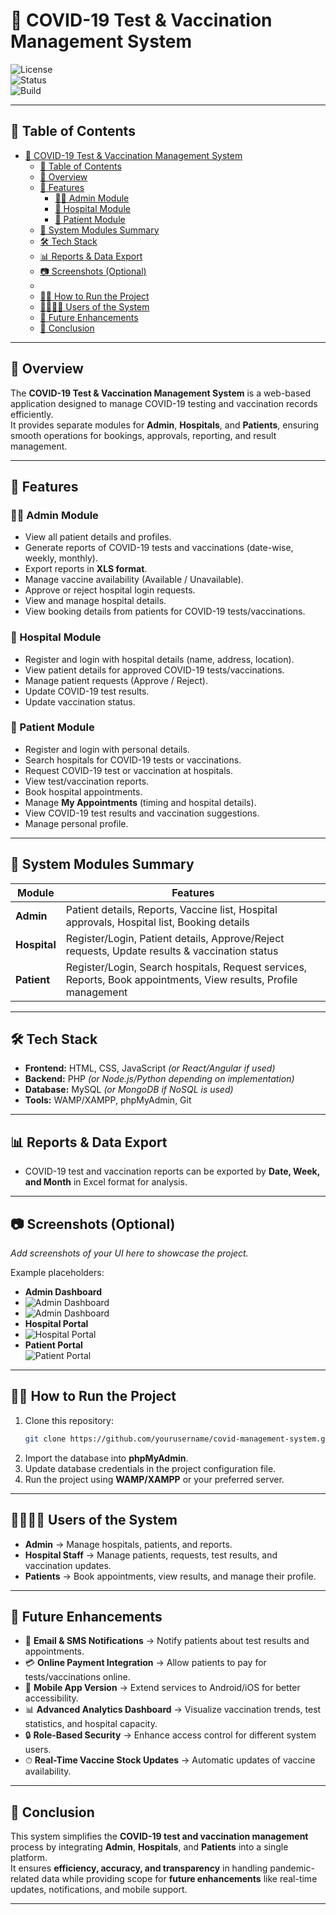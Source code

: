 # 🏥 COVID-19 Test & Vaccination Management System  

![License](https://img.shields.io/badge/license-MIT-blue.svg)  
![Status](https://img.shields.io/badge/status-Completed-brightgreen.svg)  
![Build](https://img.shields.io/badge/build-Stable-success.svg)  

---

## 📌 Table of Contents
- [🏥 COVID-19 Test \& Vaccination Management System](#-covid-19-test--vaccination-management-system)
  - [📌 Table of Contents](#-table-of-contents)
  - [📌 Overview](#-overview)
  - [🚀 Features](#-features)
    - [👨‍💼 Admin Module](#-admin-module)
    - [🏥 Hospital Module](#-hospital-module)
    - [👤 Patient Module](#-patient-module)
  - [📂 System Modules Summary](#-system-modules-summary)
  - [🛠️ Tech Stack](#️-tech-stack)
  - [📊 Reports \& Data Export](#-reports--data-export)
  - [📷 Screenshots (Optional)](#-screenshots-optional)
  - [](#)
  - [👨‍🏫 How to Run the Project](#-how-to-run-the-project)
  - [👨‍👩‍👧‍👦 Users of the System](#-users-of-the-system)
  - [🔮 Future Enhancements](#-future-enhancements)
  - [📌 Conclusion](#-conclusion)

---

## 📌 Overview  
The **COVID-19 Test & Vaccination Management System** is a web-based application designed to manage COVID-19 testing and vaccination records efficiently.  
It provides separate modules for **Admin**, **Hospitals**, and **Patients**, ensuring smooth operations for bookings, approvals, reporting, and result management.  

---

## 🚀 Features  

### 👨‍💼 Admin Module  
- View all patient details and profiles.  
- Generate reports of COVID-19 tests and vaccinations (date-wise, weekly, monthly).  
- Export reports in **XLS format**.  
- Manage vaccine availability (Available / Unavailable).  
- Approve or reject hospital login requests.  
- View and manage hospital details.  
- View booking details from patients for COVID-19 tests/vaccinations.  

### 🏥 Hospital Module  
- Register and login with hospital details (name, address, location).  
- View patient details for approved COVID-19 tests/vaccinations.  
- Manage patient requests (Approve / Reject).  
- Update COVID-19 test results.  
- Update vaccination status.  

### 👤 Patient Module  
- Register and login with personal details.  
- Search hospitals for COVID-19 tests or vaccinations.  
- Request COVID-19 test or vaccination at hospitals.  
- View test/vaccination reports.  
- Book hospital appointments.  
- Manage **My Appointments** (timing and hospital details).  
- View COVID-19 test results and vaccination suggestions.  
- Manage personal profile.  

---

## 📂 System Modules Summary  

| Module   | Features |
|----------|----------|
| **Admin** | Patient details, Reports, Vaccine list, Hospital approvals, Hospital list, Booking details |
| **Hospital** | Register/Login, Patient details, Approve/Reject requests, Update results & vaccination status |
| **Patient** | Register/Login, Search hospitals, Request services, Reports, Book appointments, View results, Profile management |

---

## 🛠️ Tech Stack  

- **Frontend:** HTML, CSS, JavaScript *(or React/Angular if used)*  
- **Backend:** PHP *(or Node.js/Python depending on implementation)*  
- **Database:** MySQL *(or MongoDB if NoSQL is used)*  
- **Tools:** WAMP/XAMPP, phpMyAdmin, Git  

---

## 📊 Reports & Data Export  
- COVID-19 test and vaccination reports can be exported by **Date, Week, and Month** in Excel format for analysis.  

---

## 📷 Screenshots (Optional)  
_Add screenshots of your UI here to showcase the project._  

Example placeholders:  
- **Admin Dashboard**  
- ![Admin Dashboard](image-3.png)
- ![Admin Dashboard](image-4.png)
- **Hospital Portal**  
- ![Hospital Portal](image-1.png)
- **Patient Portal**  
![Patient Portal](image-2.png)
---

## 👨‍🏫 How to Run the Project  

1. Clone this repository:  
   ```bash
   git clone https://github.com/yourusername/covid-management-system.git
2. Import the database into **phpMyAdmin**.  
3. Update database credentials in the project configuration file.  
4. Run the project using **WAMP/XAMPP** or your preferred server.  

---

## 👨‍👩‍👧‍👦 Users of the System  

- **Admin** → Manage hospitals, patients, and reports.  
- **Hospital Staff** → Manage patients, requests, test results, and vaccination updates.  
- **Patients** → Book appointments, view results, and manage their profile.  

---

## 🔮 Future Enhancements  

- 📩 **Email & SMS Notifications** → Notify patients about test results and appointments.  
- 💳 **Online Payment Integration** → Allow patients to pay for tests/vaccinations online.  
- 📱 **Mobile App Version** → Extend services to Android/iOS for better accessibility.  
- 📊 **Advanced Analytics Dashboard** → Visualize vaccination trends, test statistics, and hospital capacity.  
- 🔒 **Role-Based Security** → Enhance access control for different system users.  
- ⏱ **Real-Time Vaccine Stock Updates** → Automatic updates of vaccine availability.  

---

## 📌 Conclusion  
This system simplifies the **COVID-19 test and vaccination management** process by integrating **Admin**, **Hospitals**, and **Patients** into a single platform.  
It ensures **efficiency, accuracy, and transparency** in handling pandemic-related data while providing scope for **future enhancements** like real-time updates, notifications, and mobile support.  

---
